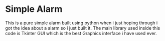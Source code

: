 # Simple Alarm
This is a pure simple alarm built using python
when i just hoping through i got the idea about a alarm so i just built it. 
The main library used inside this code is Tkinter GUI which is the best Graphics interface i have used ever.